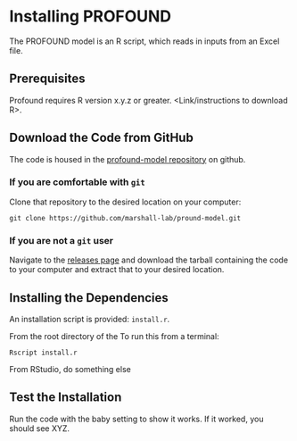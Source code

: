 # Installing PROFOUND

The PROFOUND model is an R script, which reads in inputs from an Excel file.


## Prerequisites

Profound requires R version x.y.z or greater. <Link/instructions to download R>.

## Download the Code from GitHub

The code is housed in the [profound-model repository](https://github.com/marshall-lab/profound-model) on github.  

### If you are comfortable with `git`

Clone that repository to the desired location on your computer:

```
git clone https://github.com/marshall-lab/pround-model.git
```

### If you are not a `git` user

Navigate to the [releases page](https://github.com/marshall-lab/profound-model/releases) and download the tarball containing the code to your computer and extract that to your desired location.

## Installing the Dependencies

An installation script is provided: `install.r`.

From the root directory of the To run this from a terminal:
```
Rscript install.r
```

From RStudio, do something else

## Test the Installation

Run the code with the baby setting to show it works.  If it worked, you should see XYZ.
